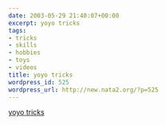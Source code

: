 ```yaml
---
date: 2003-05-29 21:40:07+00:00
excerpt: yoyo tricks
tags:
- tricks
- skills
- hobbies
- toys
- videos
title: yoyo tricks
wordpress_id: 525
wordpress_url: http://new.nata2.org/?p=525
---
```


<a href="http://www.yoyoing.com/shawn/videos/yoyos/">yoyo tricks</a>